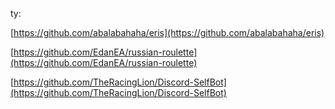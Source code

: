 ty:

[https://github.com/abalabahaha/eris](https://github.com/abalabahaha/eris)

[https://github.com/EdanEA/russian-roulette](https://github.com/EdanEA/russian-roulette)

[https://github.com/TheRacingLion/Discord-SelfBot](https://github.com/TheRacingLion/Discord-SelfBot)